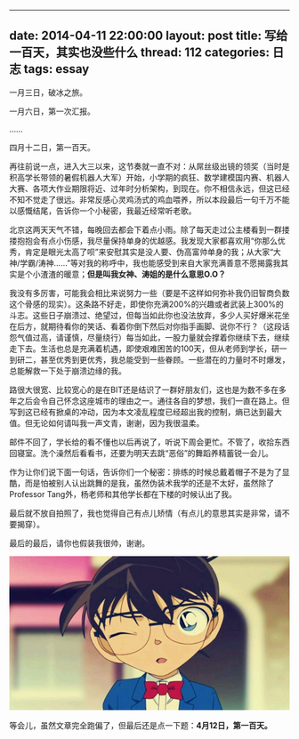 ----
date: 2014-04-11 22:00:00
layout: post
title: 写给一百天，其实也没些什么
thread: 112
categories: 日志
tags: essay
----

一月三日，破冰之旅。

一月六日，第一次汇报。

……

四月十二日，第一百天。

再往前说一点，进入大三以来，这节奏就一直不对：从屌丝级出镜的领奖（当时是积高学长带领的暑假机器人大军）开始，小学期的疯狂、数学建模国内赛、机器人大赛、各项大作业期限将近、过年时分析架构，到现在。你不相信永远，但这已经不知不觉走了很远。非常反感心灵鸡汤式的鸡血喂养，所以本段最后一句千万不能以感慨结尾，告诉你一个小秘密，我最近经常听老歌。

北京这两天天气不错，每晚回去都会下着点小雨。除了每天走过公主楼看到一群搂搂抱抱会有点小伤感，我尽量保持单身的优越感。我发现大家都喜欢用“你那么优秀，肯定是眼光太高了呗”来安慰其实是没人要、伪高富帅单身的我；从大家“大神/学霸/涛神……”等对我的称呼中，我也能感受到来自大家充满善意不愿揭露我其实是个小渣渣的暖意；**但是叫我女神、涛姐的是什么意思O.O？**

 我没有多厉害，可能我会相比来说努力一些（要是不这样如何弥补我仍旧智商负数这个骨感的现实）。这条路不好走，即使你充满200%的兴趣或者武装上300%的斗志。这些日子崩溃过、绝望过，但每当如此你也没法放弃，多少人买好爆米花坐在后方，就期待看你的笑话、看着你倒下然后对你指手画脚、说你不行？（这段话怨气值过高，请谨慎，尽量绕行）每当如此，一股力量就会撑着你继续下去，继续走下去。生活也总是充满着机遇，即使艰难困苦的100天，但从老师到学长，研一到研二，甚至优秀到更优秀，我总能受到一些眷顾。一些潜在的力量时不时爆发，总能解救一下处于崩溃边缘的我。

路很大很宽、比较宽心的是在BIT还是结识了一群好朋友们，这也是为数不多在多年之后会令自己怀念这座城市的理由之一。通往各自的梦想，我们一直在路上。但写到这已经有掀桌的冲动，因为本文凌乱程度已经超出我的控制，熵已达到最大值。但无论如何请叫我一声文青，谢谢，因为我很温柔。

邮件不回了，学长给的看不懂也以后再说了，听说下周会更忙。不管了，收拾东西回寝室。洗个澡然后看看书，还要为明天去跳“恶俗”的舞蹈养精蓄锐一会儿。

作为让你们说下面一句话，告诉你们一个秘密：排练的时候总戴着帽子不是为了显酷，而是怕被别人认出跳舞的是我，虽然伪装术我学的还是不太好，虽然除了Professor Tang外，杨老师和其他学长都在下楼的时候认出了我。

最后就不放自拍照了，我也觉得自己有点儿矫情（有点儿的意思其实是非常，请不要揭穿）。

最后的最后，请你也假装我很帅，谢谢。

![](/assets/2014-04-11-OneHundredDays.jpg )

等会儿，虽然文章完全跑偏了，但最后还是点一下题：**4月12日，第一百天。**